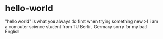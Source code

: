 # hello-world
"hello world" is what you always do first when trying something new :-)
i am a computer science student from TU Berlin, Germany
sorry for my bad English
